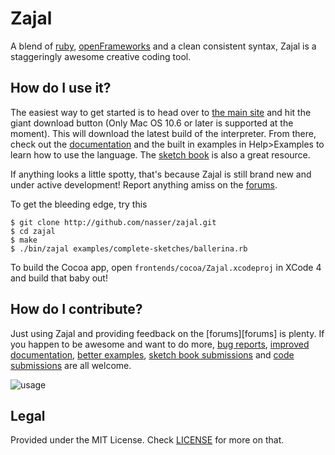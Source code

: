 Zajal
=====

A blend of [ruby][ruby], [openFrameworks][of] and a clean consistent syntax, 
Zajal is a staggeringly awesome creative coding tool.

How do I use it?
----------------
The easiest way to get started is to head over to [the main site][main] and 
hit the giant download button (Only Mac OS 10.6 or later is supported at the 
moment). This will download the latest build of the interpreter. From there, 
check out the [documentation][docs] and the built in examples in Help>Examples 
to learn how to use the language. The [sketch book][sketch] is also a great resource.

If anything looks a little spotty, that's because Zajal is still brand new and
under active development! Report anything amiss on the [forums][forum].

To get the bleeding edge, try this

    $ git clone http://github.com/nasser/zajal.git
    $ cd zajal
    $ make
    $ ./bin/zajal examples/complete-sketches/ballerina.rb

To build the Cocoa app, open `frontends/cocoa/Zajal.xcodeproj` in XCode 4 and
build that baby out!

How do I contribute?
--------------------
Just using Zajal and providing feedback on the [forums][forums] is plenty. If
you happen to be awesome and want to do more, [bug reports][bugs],
[improved documentation][docs], [better examples][examples], 
[sketch book submissions][sketch] and [code submissions][fork] are all welcome.

![usage](http://zajal.cc/zajal.png)

Legal
-----
Provided under the MIT License. Check [LICENSE][license] for more on that.

[ruby]: http://ruby-lang.org
[of]: http://openframeworks.cc/
[main]: http://zajal.cc/
[docs]: http://docs.zajal.cc/
[sketch]: http://sketch.zajal.cc/
[forum]: http://forum.zajal.cc
[bugs]: https://github.com/nasser/zajal/issues
[examples]: https://github.com/nasser/zajal/tree/master/examples
[fork]: https://github.com/nasser/zajal/fork
[license]: http://github.com/nasser/zajal/blob/master/LICENSE